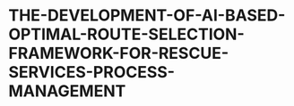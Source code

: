 # THE-DEVELOPMENT-OF-AI-BASED-OPTIMAL-ROUTE-SELECTION-FRAMEWORK-FOR-RESCUE-SERVICES-PROCESS-MANAGEMENT